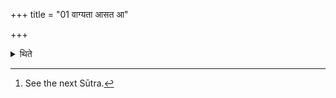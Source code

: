 +++
title = "01 वाग्यता आसत आ"

+++

<details><summary>थिते</summary>

1. with their speech restrained, they sit upto the act of cleansing.[^1]  

[^1]: See the next Sūtra.
</details>
